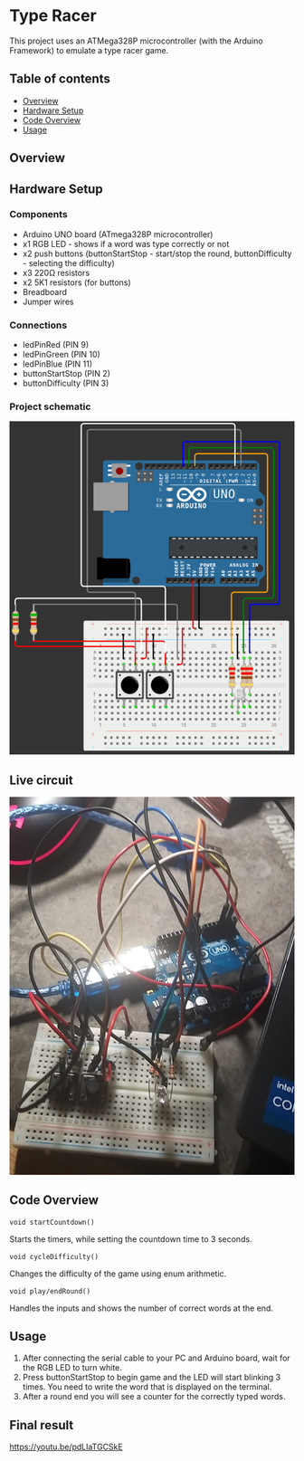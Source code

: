 # Type Racer
This project uses an ATMega328P microcontroller (with the Arduino Framework) to emulate a type racer game.

## Table of contents
- [Overview](#overview)
- [Hardware Setup](#hardware-setup)
- [Code Overview](#code-overview)
- [Usage](#usage)


## Overview


## Hardware Setup
### Components
- Arduino UNO board (ATmega328P microcontroller)
- x1 RGB LED - shows if a word was type correctly or not
- x2 push buttons (buttonStartStop - start/stop the round, 
                   buttonDifficulty - selecting the difficulty)
- x3 220Ω resistors
- x2 5K1 resistors (for buttons)
- Breadboard
- Jumper wires

### Connections
- ledPinRed (PIN 9)
- ledPinGreen (PIN 10)
- ledPinBlue (PIN 11)
- buttonStartStop (PIN 2)
- buttonDifficulty (PIN 3)

### Project schematic
![Circuit](./schema.png)
## Live circuit
![circ1](./poza_circ.jpeg)
## Code Overview
```
void startCountdown()
```
Starts the timers, while setting the countdown time to
3 seconds.
```
void cycleDifficulty()
```
Changes the difficulty of the game using enum arithmetic.
```
void play/endRound()
```
Handles the inputs and shows the number of correct words at the end.
## Usage
1. After connecting the serial cable to your PC and Arduino board, wait for the RGB LED to turn white.
2. Press buttonStartStop to begin game and the LED will start blinking 3 times. You need to write the word that is displayed on the terminal.
3. After a round end you will see a counter for the correctly typed words.

## Final result
https://youtu.be/pdLlaTGCSkE